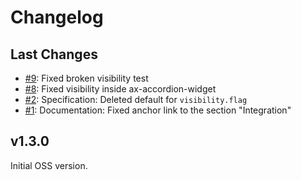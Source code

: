 # Changelog

## Last Changes

- [#9](https://github.com/LaxarJS/ax-show-hide-widget/issues/9): Fixed broken visibility test
- [#8](https://github.com/LaxarJS/ax-show-hide-widget/issues/8): Fixed visibility inside ax-accordion-widget
- [#2](https://github.com/LaxarJS/ax-show-hide-widget/issues/2): Specification: Deleted default for `visibility.flag`
- [#1](https://github.com/LaxarJS/ax-show-hide-widget/issues/1): Documentation: Fixed anchor link to the section "Integration"


## v1.3.0

Initial OSS version.
